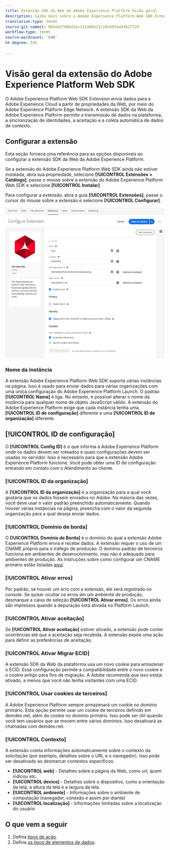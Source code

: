 ```yaml
---
title: Extensão SDK da Web da Adobe Experience Platform Visão geral
description: Saiba mais sobre o Adobe Experience Platform Web SDK Extension for Adobe Experience Platform Launch
translation-type: tm+mt
source-git-commit: 0b9a92f006d1ec151a0bb11c10c607ea9362f729
workflow-type: tm+mt
source-wordcount: '640'
ht-degree: 53%

---
```



# Visão geral da extensão do Adobe Experience Platform Web SDK

O Adobe Experience Platform Web SDK Extension envia dados para a Adobe Experience Cloud a partir de propriedades da Web, por meio do Adobe Experience Platform Edge Network. A extensão SDK da Web da Adobe Experience Platform permite a transmissão de dados na plataforma, a sincronização de identidades, a aceitação e a coleta automática de dados de contexto.

## Configurar a extensão

Esta seção fornece uma referência para as opções disponíveis ao configurar a extensão SDK da Web da Adobe Experience Platform.

Se a extensão do Adobe Experience Platform Web SDK ainda não estiver instalada, abra sua propriedade, selecione **[!UICONTROL Extensões > Catálogo]**, passe o mouse sobre a extensão do Adobe Experience Platform Web SDK e selecione **[!UICONTROL Instalar]**.

Para configurar a extensão, abra a guia **[!UICONTROL Extensões]**, passe o cursor do mouse sobre a extensão e selecione **[!UICONTROL Configurar]**.

![](./assets/ext-aep-config.png)

### Nome da instância

A extensão Adobe Experience Platform Web SDK suporta várias instâncias na página. Isso é usado para enviar dados para várias organizações com uma única configuração do Adobe Experience Platform Launch. O padrão **[!UICONTROL Name]** é liga. No entanto, é possível alterar o nome da instância para qualquer nome de objeto JavaScript válido. A extensão do Adobe Experience Platform exige que cada instância tenha uma **[!UICONTROL ID de configuração]** diferente e uma **[!UICONTROL ID de organização]** diferente.

## **[!UICONTROL ID de configuração]**

O **[!UICONTROL Config ID]** é o que informa à Adobe Experience Platform onde os dados devem ser roteados e quais configurações devem ser usadas no servidor. Isso é necessário para que a extensão Adobe Experience Platform funcione. Você pode obter uma ID de configuração entrando em contato com o Atendimento ao cliente.


### **[!UICONTROL ID da organização]**

A **[!UICONTROL ID da organização]** é a organização para a qual você gostaria que os dados fossem enviados no Adobe. Na maioria das vezes, você deve usar o valor padrão preenchido automaticamente. Quando houver várias instâncias na página, preencha com o valor da segunda organização para a qual deseja enviar dados.

### **[!UICONTROL Domínio de borda]**

O **[!UICONTROL Domínio de Borda]** é o domínio do qual a extensão Adobe Experience Platform envia e recebe dados. A extensão requer o uso de um CNAME próprio para o tráfego de produção. O domínio padrão de terceiros funciona em ambientes de desenvolvimento, mas não é adequado para ambientes de produção. As instruções sobre como configurar um CNAME primário estão listadas [aqui](https://docs.adobe.com/content/help/pt-BR/core-services/interface/ec-cookies/cookies-first-party.html).

### **[!UICONTROL Ativar erros]**

Por padrão, se houver um erro com a extensão, ele será registrado no console. Se quiser ocultar os erros em um ambiente de produção, desmarque a caixa de seleção **[!UICONTROL Ativar erros]**. Os erros ainda são impressos quando a depuração está ativada no Platform Launch.

### **[!UICONTROL Ativar aceitação]**

Se **[!UICONTROL Ativar aceitação]** estiver ativado, a extensão pode conter ocorrências até que a aceitação seja recebida. A extensão expõe uma ação para definir as preferências de aceitação.

### **[!UICONTROL Ativar Migrar ECID]**

A extensão SDK da Web da plataforma usa um novo cookie para armazenar o ECID. Essa configuração permite a compatibilidade entre o novo cookie e o cookie antigo para fins de migração. A Adobe recomenda que isso esteja ativado, a menos que você não tenha visitantes com uma ECID.

### **[!UICONTROL Usar cookies de terceiros]**

A Adobe Experience Platform sempre armazenará um cookie no domínio primário. Esta opção permite usar um cookie de terceiros definido em demdex.net, além do cookie no domínio primário. Isso pode ser útil quando você tem usuários que se movem entre vários domínios. Isso desativará as chamadas com demdex.net.

### **[!UICONTROL Contexto]**

A extensão coleta informações automaticamente sobre o contexto da solicitação (por exemplo, detalhes sobre o URL e o navegador). Isso pode ser desativado ao desmarcar contextos específicos.

- **[!UICONTROL web]**  - Detalhes sobre a página da Web, como url, quem indicou etc.
- **[!UICONTROL device]** - Detalhes sobre o dispositivo, como a orientação da tela, a altura da tela e a largura da tela.
- **[!UICONTROL ambiente]**  - Informações sobre o ambiente de computação (navegador, conexão e assim por diante)
- **[!UICONTROL localização]**  - Informações limitadas sobre a localização do usuário

## O que vem a seguir

1. Defina [tipos de ação](action-types.md).
2. Defina [os tipos de elementos de dados](data-element-types.md).
